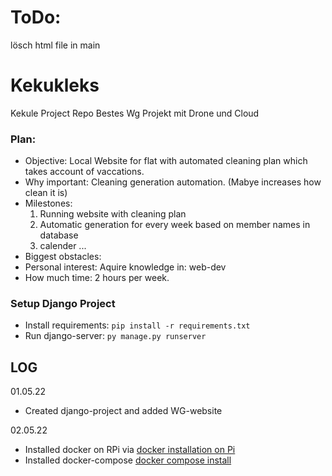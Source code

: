 # ToDo:
  lösch html file in main

# Kekukleks
Kekule Project Repo
Bestes Wg Projekt mit Drone und Cloud

### Plan:
- Objective: Local Website for flat with automated cleaning plan which takes account of vaccations.
- Why important: Cleaning generation automation. (Mabye increases how clean it is)
- Milestones:
  1. Running website with cleaning plan
  2. Automatic generation for every week based on member names in database
  3. calender ...
- Biggest obstacles:
- Personal interest: Aquire knowledge in: web-dev
- How much time: 2 hours per week.

### Setup Django Project

- Install requirements: `pip install -r requirements.txt`
- Run django-server: `py manage.py runserver`


## LOG

01.05.22
- Created django-project and added WG-website

02.05.22
- Installed docker on RPi via [docker installation on Pi](https://phoenixnap.com/kb/docker-on-raspberry-pi)
- Installed docker-compose [docker compose install](https://jfrog.com/connect/post/install-docker-compose-on-raspberry-pi/)
